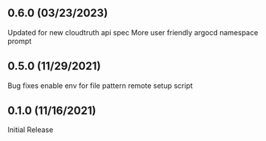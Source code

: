 0.6.0 (03/23/2023)
------------------

Updated for new cloudtruth api spec
More user friendly argocd namespace prompt

0.5.0 (11/29/2021)
------------------

Bug fixes
enable env for file pattern
remote setup script


0.1.0 (11/16/2021)
------------------

Initial Release
